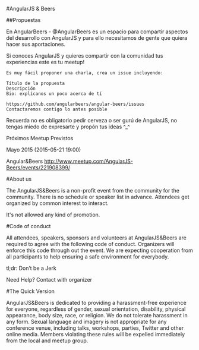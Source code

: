 #AngularJS & Beers 

##Propuestas

En AngularBeers - @AngularBeers es un espacio para compartir aspectos del desarrollo con AngularJS y para ello necesitamos de gente que quiera hacer sus aportaciones.

Si conoces AngularJS y quieres compartir con la comunidad tus experiencias este es tu meetup!

```
Es muy fácil proponer una charla, crea un issue incluyendo:

Título de la propuesta
Descripción
Bio: explícanos un poco acerca de tí

https://github.com/angularbeers/angular-beers/issues
Contactaremos contigo lo antes posible
```

Recuerda no es obligatorio pedir cerveza o ser gurú de AngularJS, no tengas miedo de expresarte y propón tus ideas  ^_^  


Próximos Meetup Previstos

Mayo 2015 (2015-05-21 19:00)

Angular&Beers
http://www.meetup.com/AngularJS-Beers/events/221908399/


#About us 

The AngularJS&Beers is a non-profit event from the community for the community. There is no schedule or speaker list in advance. Attendees get organized by common interest to interact. 

It's not allowed any kind of promotion. 



#Code of conduct

All attendees, speakers, sponsors and volunteers at AngularJS&Beers are required to agree with the following code of conduct. Organizers will enforce this code through out the event. We are expecting cooperation from all participants to help ensuring a safe environment for everybody.

tl;dr: Don’t be a Jerk 

Need Help? Contact with organizer 

#The Quick Version

AngularJS&Beers is dedicated to providing a harassment-free  experience for everyone, regardless of gender, sexual orientation, disability, physical appearance, body size, race, or religion. We do not tolerate harassment in any form. Sexual language and imagery is not appropriate for any conference venue, including talks, workshops, parties, Twitter and other online media. Members violating these rules will be expelled immediately from the local and meetup group.

